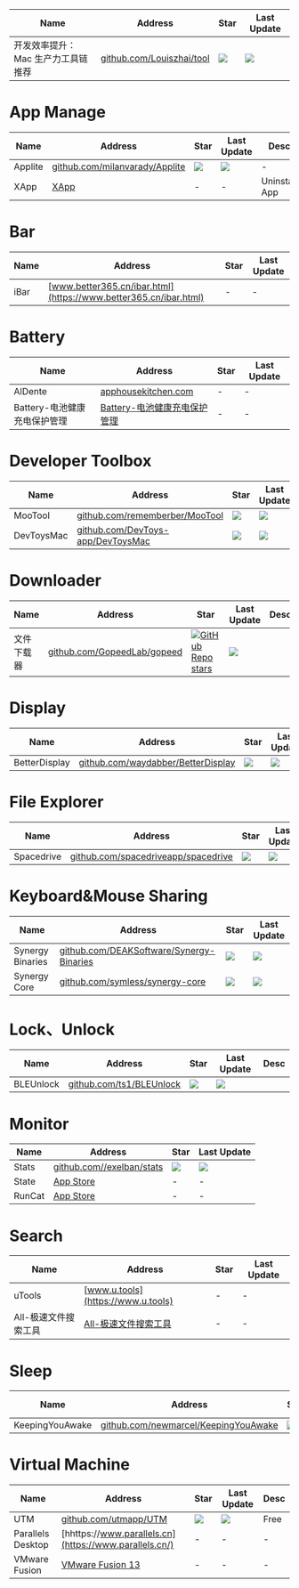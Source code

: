 Name| Address | Star| Last Update
-|-|-|-|
开发效率提升：Mac 生产力工具链推荐|[github.com/Louiszhai/tool](https://github.com/Louiszhai/tool)|<img src="https://img.shields.io/github/stars/Louiszhai/tool?style=for-the-badge" />|<img src="https://img.shields.io/github/last-commit/Louiszhai/tool?style=for-the-badge" />

# App Manage
Name| Address | Star| Last Update|Desc
-|-|-|-|-|
Applite|[github.com/milanvarady/Applite](https://github.com/milanvarady/Applite)|<img src="https://img.shields.io/github/stars/milanvarady/Applite?style=for-the-badge" />|<img src="https://img.shields.io/github/last-commit/milanvarady/Applite?style=for-the-badge" /> |-
XApp|[XApp](https://apps.apple.com/cn/app/xapp-%E5%BA%94%E7%94%A8%E7%A8%8B%E5%BA%8F%E5%AE%8C%E5%85%A8%E5%8D%B8%E8%BD%BD%E6%B8%85%E7%90%86%E4%B8%93%E5%AE%B6/id6473684385?mt=12)|-|-|Uninstall App


# Bar
Name| Address | Star| Last Update
-|-|-|-|
iBar|[www.better365.cn/ibar.html](https://www.better365.cn/ibar.html)|-|- 

# Battery
Name| Address | Star| Last Update
-|-|-|-|
AlDente|[apphousekitchen.com](https://apphousekitchen.com/)|-|- 
Battery-电池健康充电保护管理|[Battery-电池健康充电保护管理](https://apps.apple.com/cn/app/battery-%E7%94%B5%E6%B1%A0%E5%81%A5%E5%BA%B7%E5%85%85%E7%94%B5%E4%BF%9D%E6%8A%A4%E7%AE%A1%E7%90%86/id6476085628)|-|- 

# Developer Toolbox
Name| Address | Star| Last Update| Desc
-|-|-|-|-|
MooTool|[github.com/rememberber/MooTool](https://github.com/rememberber/MooTool)|<img src="https://img.shields.io/github/stars/rememberber/MooTool?style=for-the-badge" />|<img src="https://img.shields.io/github/last-commit/rememberber/MooTool?style=for-the-badge" />|
DevToysMac|[github.com/DevToys-app/DevToysMac](https://github.com/DevToys-app/DevToysMac)|<img src="https://img.shields.io/github/stars/DevToys-app/DevToysMac?style=for-the-badge" />|<img src="https://img.shields.io/github/last-commit/DevToys-app/DevToysMac?style=for-the-badge" />|


# Downloader
Name| Address | Star| Last Update| Desc
-|-|-|-|-|
文件下载器|[github.com/GopeedLab/gopeed](https://github.com/GopeedLab/gopeed)|[![GitHub Repo stars](https://img.shields.io/github/stars/GopeedLab/gopeed?style=for-the-badge)](https://github.com/GopeedLab/gopeed/stargazers)|<img src="https://img.shields.io/github/last-commit/GopeedLab/gopeed?style=for-the-badge" />|

# Display
Name| Address | Star| Last Update| Desc
-|-|-|-|-|
BetterDisplay|[github.com/waydabber/BetterDisplay](https://github.com/waydabber/BetterDisplay)|<img src="https://img.shields.io/github/stars/waydabber/BetterDisplay?style=for-the-badge" />|<img src="https://img.shields.io/github/last-commit/waydabber/BetterDisplay?style=for-the-badge" />|

# File Explorer
Name| Address | Star| Last Update| Desc
-|-|-|-|-|
Spacedrive|[github.com/spacedriveapp/spacedrive](https://github.com/spacedriveapp/spacedrive)|<img src="https://img.shields.io/github/stars/spacedriveapp/spacedrive?style=for-the-badge" />|<img src="https://img.shields.io/github/last-commit/spacedriveapp/spacedrive?style=for-the-badge" />

# Keyboard&Mouse Sharing
Name| Address | Star| Last Update
-|-|-|-|
Synergy Binaries|[github.com/DEAKSoftware/Synergy-Binaries](https://github.com/DEAKSoftware/Synergy-Binaries)|<img src="https://img.shields.io/github/stars/DEAKSoftware/Synergy-Binaries?style=for-the-badge" />|<img src="https://img.shields.io/github/last-commit/DEAKSoftware/Synergy-Binaries?style=for-the-badge" />
Synergy Core|[github.com/symless/synergy-core](https://github.com/symless/synergy-core)|<img src="https://img.shields.io/github/stars/symless/synergy-core?style=for-the-badge" />|<img src="https://img.shields.io/github/last-commit/symless/synergy-core?style=for-the-badge" />

# Lock、Unlock
Name| Address | Star| Last Update| Desc
-|-|-|-|-|
BLEUnlock|[github.com/ts1/BLEUnlock](https://github.com/ts1/BLEUnlock)|<img src="https://img.shields.io/github/stars/ts1/BLEUnlock?style=for-the-badge" />|<img src="https://img.shields.io/github/last-commit/ts1/BLEUnlock?style=for-the-badge" />|


# Monitor
Name| Address | Star| Last Update
-|-|-|-|
Stats|[github.com//exelban/stats](https://github.com//exelban/stats)|<img src="https://img.shields.io/github/stars/exelban/stats?style=for-the-badge" />|<img src="https://img.shields.io/github/last-commit/exelban/stats?style=for-the-badge" />
State|[App Store](https://apps.apple.com/cn/app/state-cpu-fan-memory-tem/id1472818562?l=en-GB&mt=12)|-|- 
RunCat|[App Store](https://apps.apple.com/us/app/runcat/id1429033973?mt=12)|-|- 

# Search
Name| Address | Star| Last Update
-|-|-|-|
uTools|[www.u.tools](https://www.u.tools)|-|- 
All-极速文件搜索工具|[All-极速文件搜索工具](https://apps.apple.com/cn/app/all-%E6%9E%81%E9%80%9F%E6%96%87%E4%BB%B6%E6%90%9C%E7%B4%A2%E5%B7%A5%E5%85%B7/id1618593760)|-|- 

# Sleep
Name| Address | Star| Last Update| Desc
-|-|-|-|-|
KeepingYouAwake|[github.com/newmarcel/KeepingYouAwake](https://github.com/newmarcel/KeepingYouAwake)|<img src="https://img.shields.io/github/stars/newmarcel/KeepingYouAwake?style=for-the-badge" />|<img src="https://img.shields.io/github/last-commit/newmarcel/KeepingYouAwake?style=for-the-badge" />|

# Virtual Machine
Name| Address | Star| Last Update| Desc
-|-|-|-|-|
UTM|[github.com/utmapp/UTM](https://github.com/utmapp/UTM)|<img src="https://img.shields.io/github/stars/utmapp/UTM?style=for-the-badge" />|<img src="https://img.shields.io/github/last-commit/utmapp/UTM?style=for-the-badge" />| Free
Parallels Desktop|[hhttps://www.parallels.cn](https://www.parallels.cn/)|-|-|-
VMware Fusion|[VMware Fusion 13](https://customerconnect.vmware.com/cn/downloads/info/slug/desktop_end_user_computing/vmware_fusion/13_0)|-|-|-
